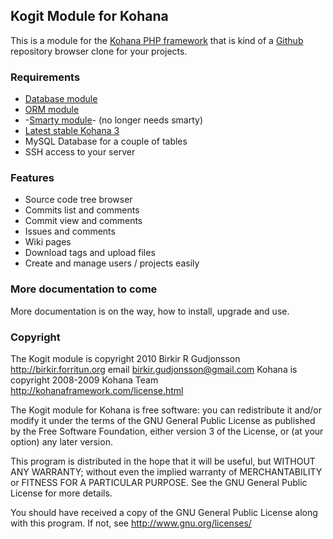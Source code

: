 ## Kogit Module for Kohana

This is a module for the [Kohana PHP framework](http://kohanaframework.org/) that
is kind of a [Github](http://github.com) repository browser clone for your projects.

### Requirements

* [Database module](http://github.com/kohana/database)
* [ORM module](http://github.com/kohana/orm)
* -[Smarty module](http://github.com/MrAnchovy/kohana-module-smarty)- (no longer needs smarty)
* [Latest stable Kohana 3](http://github.com/kohana/kohana)
* MySQL Database for a couple of tables
* SSH access to your server

### Features

* Source code tree browser
* Commits list and comments
* Commit view and comments
* Issues and comments
* Wiki pages
* Download tags and upload files
* Create and manage users / projects easily

### More documentation to come

More documentation is on the way, how to install, upgrade and use.

### Copyright

The Kogit module is copyright 2010 Birkir R Gudjonsson <http://birkir.forritun.org> email 
<birkir.gudjonsson@gmail.com>
Kohana is copyright 2008-2009 Kohana Team <http://kohanaframework.com/license.html>

The Kogit module for Kohana is free software: you can redistribute it and/or modify it under the terms of the 
GNU General Public License as published by the Free Software Foundation, either version 3 of the License, or 
(at your option) any later version.

This program is distributed in the hope that it will be useful, but WITHOUT ANY WARRANTY; without even the 
implied warranty of MERCHANTABILITY or FITNESS FOR A PARTICULAR PURPOSE. See the GNU General Public License 
for more details.

You should have received a copy of the GNU General Public License along with this program. If not, see 
http://www.gnu.org/licenses/
